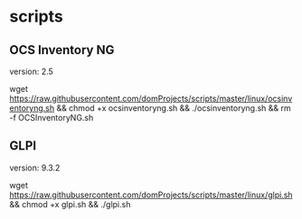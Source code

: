 # scripts

## OCS Inventory NG

version: 2.5

wget https://raw.githubusercontent.com/domProjects/scripts/master/linux/ocsinventoryng.sh && chmod +x ocsinventoryng.sh && ./ocsinventoryng.sh && rm -f OCSInventoryNG.sh

## GLPI

version: 9.3.2

wget https://raw.githubusercontent.com/domProjects/scripts/master/linux/glpi.sh && chmod +x glpi.sh && ./glpi.sh
